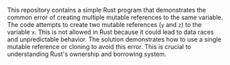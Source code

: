 This repository contains a simple Rust program that demonstrates the common error of creating multiple mutable references to the same variable. The code attempts to create two mutable references (`y` and `z`) to the variable `x`. This is not allowed in Rust because it could lead to data races and unpredictable behavior. The solution demonstrates how to use a single mutable reference or cloning to avoid this error. This is crucial to understanding Rust's ownership and borrowing system.